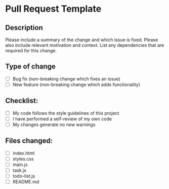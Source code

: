# Pull Request Template

## Description

Please include a summary of the change and which issue is fixed. Please also include relevant motivation and context. List any dependencies that are required for this change.

## Type of change

- [ ] Bug fix (non-breaking change which fixes an issue)
- [ ] New feature (non-breaking change which adds functionality)

## Checklist:

- [ ] My code follows the style guidelines of this project
- [ ] I have performed a self-review of my own code
- [ ] My changes generate no new warnings

## Files changed:

- [ ] index.html
- [ ] styles.css
- [ ] main.js
- [ ] task.js
- [ ] todo-list.js
- [ ] README.md
